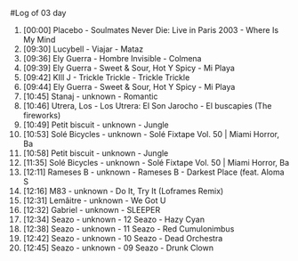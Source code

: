 #Log of 03 day

1. [00:00] Placebo - Soulmates Never Die: Live in Paris 2003 - Where Is My Mind
1. [09:30] Lucybell - Viajar - Mataz
1. [09:36] Ely Guerra - Hombre Invisible - Colmena
1. [09:39] Ely Guerra - Sweet & Sour, Hot Y Spicy - Mi Playa
1. [09:42] KIll J - Trickle Trickle - Trickle Trickle
1. [09:44] Ely Guerra - Sweet & Sour, Hot Y Spicy - Mi Playa
1. [10:45] Stanaj - unknown - Romantic
1. [10:46] Utrera, Los - Los Utrera: El Son Jarocho - El buscapies (The fireworks)
1. [10:49] Petit biscuit - unknown - Jungle
1. [10:53] Solé Bicycles - unknown - Solé Fixtape Vol. 50 | Miami Horror, Ba
1. [10:58] Petit biscuit - unknown - Jungle
1. [11:35] Solé Bicycles - unknown - Solé Fixtape Vol. 50 | Miami Horror, Ba
1. [12:11] Rameses B - unknown - Rameses B - Darkest Place (feat. Aloma S
1. [12:16] M83 - unknown - Do It, Try It (Loframes Remix)
1. [12:31] Lemâitre - unknown - We Got U
1. [12:32] Gabriel - unknown - SLEEPER
1. [12:34] Seazo - unknown - 12 Seazo - Hazy Cyan
1. [12:38] Seazo - unknown - 11 Seazo - Red Cumulonimbus
1. [12:42] Seazo - unknown - 10 Seazo - Dead Orchestra
1. [12:45] Seazo - unknown - 09 Seazo - Drunk Clown
